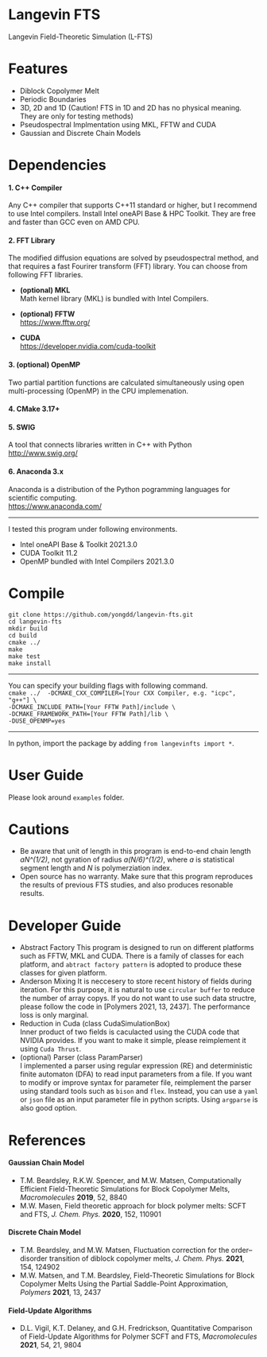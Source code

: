 # Langevin FTS
Langevin Field-Theoretic Simulation (L-FTS)

# Features
* Diblock Copolymer Melt
* Periodic Boundaries  
* 3D, 2D and 1D (Caution! FTS in 1D and 2D has no physical meaning. They are only for testing methods)
* Pseudospectral Implmentation using MKL, FFTW and CUDA
* Gaussian and Discrete Chain Models

# Dependencies
#### 1. C++ Compiler
  Any C++ compiler that supports C++11 standard or higher, but I recommend to use Intel compilers. Install Intel oneAPI Base & HPC Toolkit. They are free and faster than GCC even on AMD CPU.

#### 2. FFT Library
  The modified diffusion equations are solved by pseudospectral method, and that requires a fast Fourirer transform (FFT) library. You can choose from following FFT libraries.

+ **(optional) MKL**   
  Math kernel library (MKL) is bundled with Intel Compilers.  

+ **(optional) FFTW**   
  https://www.fftw.org/
  
+ **CUDA**  
  https://developer.nvidia.com/cuda-toolkit  
  
#### 3. (optional) OpenMP
  Two partial partition functions are calculated simultaneously using open multi-processing (OpenMP) in the CPU implemenation.  

#### 4. CMake 3.17+

#### 5. SWIG
  A tool that connects libraries written in C++ with Python    
  http://www.swig.org/

#### 6. Anaconda 3.x
  Anaconda is a distribution of the Python pogramming languages for scientific computing.  
  https://www.anaconda.com/

* * *
I tested this program under following environments.  
+ Intel oneAPI Base & Toolkit 2021.3.0  
+ CUDA Toolkit 11.2  
+ OpenMP bundled with Intel Compilers 2021.3.0  

# Compile
  `git clone https://github.com/yongdd/langevin-fts.git`  
  `cd langevin-fts`  
  `mkdir build`  
  `cd build`  
  `cmake ../`  
  `make`   
  `make test`   
  `make install`
* * *
  You can specify your building flags with following command.   
  `cmake ../  -DCMAKE_CXX_COMPILER=[Your CXX Compiler, e.g. "icpc", "g++"] \`   
  `-DCMAKE_INCLUDE_PATH=[Your FFTW Path]/include \`  
  `-DCMAKE_FRAMEWORK_PATH=[Your FFTW Path]/lib \`  
  `-DUSE_OPENMP=yes`
* * *
  In python, import the package by adding  `from langevinfts import *`.

# User Guide
  Please look around `examples` folder. 

# Cautions  
+ Be aware that unit of length in this program is end-to-end chain length *aN^(1/2)*, not gyration of radius *a(N/6)^(1/2)*, where *a* is statistical segment length and *N* is polymerziation index.  
+ Open source has no warranty. Make sure that this program reproduces the results of previous FTS studies, and also produces resonable results.  

# Developer Guide
+ Abstract Factory
    This program is designed to run on different platforms such as FFTW, MKL and CUDA. There is a family of classes for each platform, and `abtract factory pattern` is adopted to produce these classes for given platform.
+ Anderson Mixing
    It is neccesery to store recent history of fields during iteration. For this purpose, it is natural to use `circular buffer` to reduce the number of array copys. If you do not want to use such data structre, please follow the code in [Polymers 2021, 13, 2437]. The performance loss is only marginal.
+ Reduction in Cuda (class CudaSimulationBox)   
    Inner product of two fields is caculacted using the CUDA code that NVIDIA provides. If you want to make it simple, please reimplement it using `Cuda Thrust`.
+ (optional) Parser (class ParamParser)   
    I implemented a parser using regular expression (RE) and deterministic finite automaton (DFA) to read input parameters from a file. If you want to modify or improve syntax for parameter file, reimplement the parser using standard tools such as `bison` and `flex`. Instead, you can use a `yaml` or `json` file as an input parameter file in python scripts. Using `argparse` is also good option.
  
# References
#### Gaussian Chain Model
+ T.M. Beardsley, R.K.W. Spencer, and M.W. Matsen, Computationally Efficient Field-Theoretic Simulations for Block Copolymer Melts, *Macromolecules* **2019**, 52, 8840   
+ M.W. Masen, Field theoretic approach for block polymer melts: SCFT and FTS, *J. Chem. Phys.* **2020**, 152, 110901   
#### Discrete Chain Model
+ T.M. Beardsley, and M.W. Matsen, Fluctuation correction for the order–disorder transition of diblock copolymer melts, *J. Chem. Phys.* **2021**, 154, 124902   
+ M.W. Matsen, and T.M. Beardsley, Field-Theoretic Simulations for Block Copolymer Melts Using the Partial Saddle-Point Approximation, *Polymers* **2021**, 13, 2437   
####  Field-Update Algorithms
+ D.L. Vigil, K.T. Delaney, and G.H. Fredrickson, Quantitative Comparison of Field-Update Algorithms for Polymer SCFT and FTS, *Macromolecules* **2021**, 54, 21, 9804
